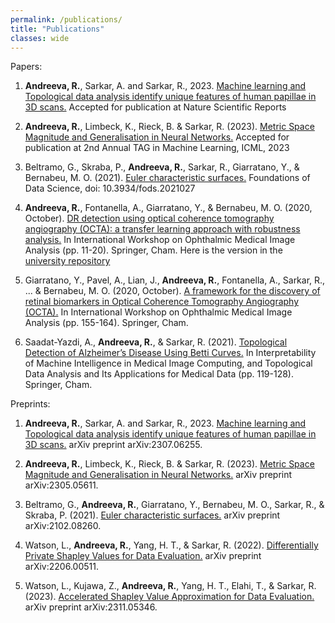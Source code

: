 ```yaml
---
permalink: /publications/
title: "Publications"
classes: wide
---
```


Papers:

1. **Andreeva, R.**, Sarkar, A. and Sarkar, R., 2023. [Machine learning and Topological data analysis identify unique features of human papillae in 3D scans.](https://arxiv.org/abs/2307.06255) Accepted for publication at Nature Scientific Reports

2. **Andreeva, R.**, Limbeck, K., Rieck, B. & Sarkar, R. (2023). [Metric Space Magnitude and Generalisation in Neural Networks.](https://arxiv.org/abs/2305.05611) Accepted for publication at 2nd Annual TAG in Machine Learning, ICML, 2023

3. Beltramo, G., Skraba, P., **Andreeva, R.**, Sarkar, R., Giarratano, Y., & Bernabeu, M. O. (2021). [Euler characteristic surfaces.](https://www.aimsciences.org/article/doi/10.3934/fods.2021027) Foundations of Data Science, doi: 10.3934/fods.2021027

4. **Andreeva, R.**, Fontanella, A., Giarratano, Y., & Bernabeu, M. O. (2020, October). [DR detection using optical coherence tomography angiography (OCTA): a transfer learning approach with robustness analysis.](https://www.research.ed.ac.uk/en/publications/dr-detection-using-optical-coherence-tomography-angiography-octa-) In International Workshop on Ophthalmic Medical Image Analysis (pp. 11-20). Springer, Cham. Here is the version in the [university repository](https://www.pure.ed.ac.uk/ws/portalfiles/portal/217540503/DR_Detection_Using_Optical_Coherence_Tomography_Angiography.pdf)

5. Giarratano, Y., Pavel, A., Lian, J., **Andreeva, R.**, Fontanella, A., Sarkar, R., ... & Bernabeu, M. O. (2020, October). [A framework for the discovery of retinal biomarkers in Optical Coherence Tomography Angiography (OCTA).](https://www.research.ed.ac.uk/en/publications/a-framework-for-the-discovery-of-retinal-biomarkers-in-optical-co) In International Workshop on Ophthalmic Medical Image Analysis (pp. 155-164). Springer, Cham.

6. Saadat-Yazdi, A., **Andreeva, R.**, & Sarkar, R. (2021). [Topological Detection of Alzheimer’s Disease Using Betti Curves.](https://www.research.ed.ac.uk/en/publications/topological-detection-of-alzheimers-disease-using-betti-curves) In Interpretability of Machine Intelligence in Medical Image Computing, and Topological Data Analysis and Its Applications for Medical Data (pp. 119-128). Springer, Cham.


Preprints:

1. **Andreeva, R.**, Sarkar, A. and Sarkar, R., 2023. [Machine learning and Topological data analysis identify unique features of human papillae in 3D scans.](https://arxiv.org/abs/2307.06255) arXiv preprint arXiv:2307.06255. 

2. **Andreeva, R.**, Limbeck, K., Rieck, B. & Sarkar, R. (2023). [Metric Space Magnitude and Generalisation in Neural Networks.](https://arxiv.org/abs/2305.05611) arXiv preprint arXiv:2305.05611.

3. Beltramo, G., **Andreeva, R.**, Giarratano, Y., Bernabeu, M. O., Sarkar, R., & Skraba, P. (2021). [Euler characteristic surfaces.](https://arxiv.org/abs/2102.08260) arXiv preprint arXiv:2102.08260.

4. Watson, L., **Andreeva, R.**, Yang, H. T., & Sarkar, R. (2022). [Differentially Private Shapley Values for Data Evaluation.](https://arxiv.org/abs/2206.00511) arXiv preprint arXiv:2206.00511.

5. Watson, L., Kujawa, Z., **Andreeva, R.**, Yang, H. T., Elahi, T., & Sarkar, R. (2023). [Accelerated Shapley Value Approximation for Data Evaluation.](https://arxiv.org/abs/2311.05346)  arXiv preprint arXiv:2311.05346.